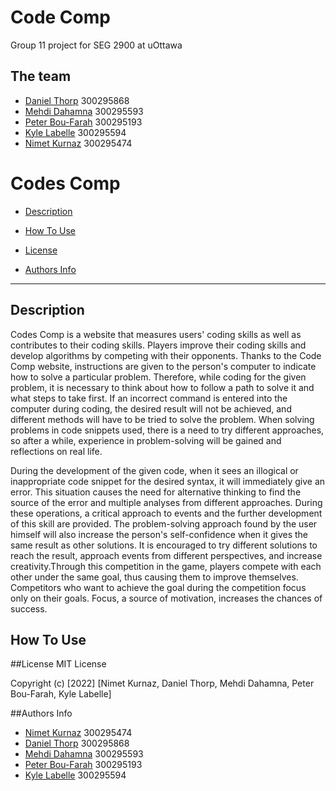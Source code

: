 # Code Comp

Group 11 project for SEG 2900 at uOttawa

## The team

- [Daniel Thorp](https://github.com/arcanistzed) 300295868
- [Mehdi Dahamna](https://github.com/Mehdidahamna) 300295593
- [Peter Bou-Farah](https://github.com/peter-bf) 300295193
- [Kyle Labelle](https://github.com/kyle-labelle) 300295594
- [Nimet Kurnaz](https://github.com/Nimetkurnaz) 300295474

# Codes Comp
- [Description](#description)

- [How To Use](#how-to-use)

- [License](#license)

- [Authors Info](#author-info)

---
## Description

Codes Comp is a website that measures users' coding skills as well as contributes to their coding skills. Players improve their coding skills and develop algorithms by competing with their opponents. Thanks to the Code Comp website, instructions are given to the person's computer to indicate how to solve a particular problem. Therefore, while coding for the given problem, it is necessary to think about how to follow a path to solve it and what steps to take first. If an incorrect command is entered into the computer during coding, the desired result will not be achieved, and different methods will have to be tried to solve the problem. When solving problems in code snippets used, there is a need to try different approaches, so after a while, experience in problem-solving will be gained and reflections on real life. 

During the development of the given code, when it sees an illogical or inappropriate code snippet for the desired syntax, it will immediately give an error. This situation causes the need for alternative thinking to find the source of the error and multiple analyses from different approaches. During these operations, a critical approach to events and the further development of this skill are provided. The problem-solving approach found by the user himself will also increase the person's self-confidence when it gives the same result as other solutions. It is encouraged to try different solutions to reach the result, approach events from different perspectives, and increase creativity.Through this competition in the game, players compete with each other under the same goal, thus causing them to improve themselves. Competitors who want to achieve the goal during the competition focus only on their goals. Focus, a source of motivation, increases the chances of success.

## How To Use

##License
MIT License

Copyright (c) [2022] [Nimet Kurnaz, Daniel Thorp, Mehdi Dahamna, Peter Bou-Farah, Kyle Labelle]

##Authors Info

- [Nimet Kurnaz](https://github.com/Nimetkurnaz) 300295474
- [Daniel Thorp](https://github.com/arcanistzed) 300295868
- [Mehdi Dahamna](https://github.com/Mehdidahamna) 300295593
- [Peter Bou-Farah](https://github.com/peter-bf) 300295193
- [Kyle Labelle](https://github.com/kyle-labelle) 300295594

